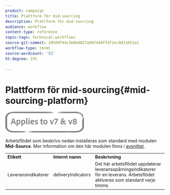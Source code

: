 ```yaml
---
product: campaign
title: Plattform för mid-sourcing
description: Plattform för mid-sourcing
audience: workflow
content-type: reference
topic-tags: technical-workflows
source-git-commit: 20509f44c5b8e0827a09f44dffdf2ec9d11652a1
workflow-type: tm+mt
source-wordcount: '52'
ht-degree: 15%

---
```



# Plattform för mid-sourcing{#mid-sourcing-platform}

![](../../assets/common.svg)

Arbetsflödet som beskrivs nedan installeras som standard med modulen **Mid-Source**. Mer information om den här modulen finns i [avsnittet](../../installation/using/mid-sourcing-deployment.md).

<table> 
 <tbody> 
  <tr> 
   <td> <strong>Etikett</strong><br /> </td> 
   <td> <strong>Internt namn</strong><br /> </td> 
   <td> <strong>Beskrivning</strong><br /> </td> 
  </tr> 
  <tr> 
   <td> <span class="uicontrol">Leveransindikatorer</span> <br /> </td> 
   <td> <span class="uicontrol">deliveryIndicators</span> <br /> </td> 
   <td> Det här arbetsflödet uppdaterar leveransspårningsindikatorer för en leverans. Arbetsflödet aktiveras som standard varje timme.<br /> </td> 
  </tr> 
 </tbody> 
</table>

